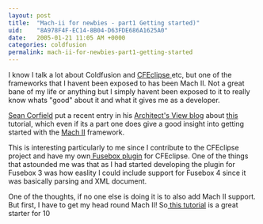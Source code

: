 ```yaml
---
layout: post
title:  "Mach-ii for newbies - part1 Getting started)"
uid:	"8A978F4F-EC14-8B04-D63FDE686A1625A0"
date:   2005-01-21 11:05 AM +0000
categories: coldfusion
permalink: mach-ii-for-newbies-part1-getting-started
---
```

I know I talk a lot about Coldfusion  and <a href="http://www.cfeclipse.org/">CFEclipse </a>etc, but one of the frameworks that I havent been exposed to has been Mach II. Not a great bane of my life or anything but I simply havent been exposed to it to really know whats "good" about it and what it gives me as a developer.

<a href="http://www.corfield.org/blog/index.cfm?mode=entry&amp;entry=946A7358-06CE-3A64-2BCEEC389D12CE52">Sean Corfield</a> put a recent entry in his <a href="http://www.corfield.org/blog/index.cfm">Architect's View blog</a> about <a href="http://tutorial345.easycfm.com/">this </a>tutorial, which even if its a part one does give a good insight into getting started with the <a href="http://www.mach-ii.com/">Mach II</a> framework.

This is interesting particularly to me since I contribute to the CFEclipse project and have my own<a href="http://cfopen.org/projects/fusebox3cfe/"> Fusebox plugin</a> for CFEclipse. One of the things that astounded me was that as I had started developing the plugin for Fusebox 3 was how easlity I could include support for Fusebox 4 since it was basically parsing and XML document.

One of the thoughts, if no one else is doing it is to also add Mach II support. But first, I have to get my head round Mach II! So<a href="http://tutorial345.easycfm.com"> this tutorial</a> is a great starter for 10